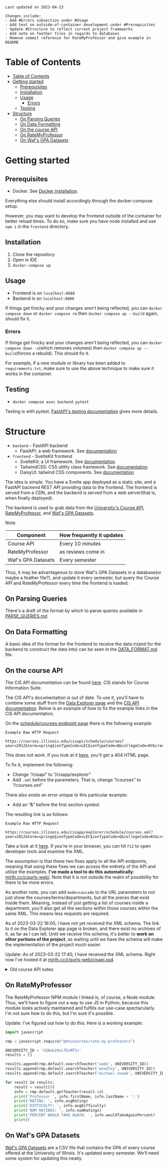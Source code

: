 ```
Last updated on 2023-04-23

Changes include:
- Add #Errors subsection under #Usage
- Add text on outside-of-container development under #Prerequisites
- Update #Structure to reflect current project frameworks
- Add note on feather files in regards to databases
- Remove commit reference for RateMyProfessor and give example in README
```

# Table of Contents

- [Table of Contents](#table-of-contents)
- [Getting started](#getting-started)
  - [Prerequisites](#prerequisites)
  - [Installation](#installation)
  - [Usage](#usage)
    - [Errors](#errors)
  - [Testing](#testing)
- [Structure](#structure)
  - [On Parsing Queries](#on-parsing-queries)
  - [On Data Formatting](#on-data-formatting)
  - [On the course API](#on-the-course-api)
  - [On RateMyProfessor](#on-ratemyprofessor)
  - [On Waf's GPA Datasets](#on-wafs-gpa-datasets)

# Getting started

## Prerequisites

- Docker. See [Docker installation](https://docs.docker.com/install/).

Everything else should install accordingly through the docker-compose setup.

However, you may want to develop the frontend outside of the container for better reload times. To do so, make sure you have node installed and use `npm i` in the `frontend` directory.

## Installation

1. Clone the repository
2. Open in IDE
3. `docker-compose up`

## Usage

- Frontend is on `localhost:8080`
- Backend is on `localhost:8000`

If things get finicky and your changes aren't being reflected, you can `docker compose down` or `docker compose rm` then `docker compose up --build` again, should fix it.

### Errors

If things get finicky and your changes aren't being reflected, you can `docker compose down -v`(which removes volumes) then `docker compose up --build`(forces a rebuild). This should fix it.

For example, if a new module or library has been added to `requirements.txt`, make sure to use the above technique to make sure it works in the container.

## Testing

- `docker compose exec backend pytest`

Testing is with pytest. [FastAPI's testing documentation](https://fastapi.tiangolo.com/tutorial/testing/) gives more details.

# Structure

- `backend` - FastAPI backend
  - FastAPI: a web framework. See [documentation](https://fastapi.tiangolo.com/)
- `frontend` - SvelteKit frontend
  - SvelteKit: a UI framework. See [documentation](https://svelte.dev/docs)
  - TailwindCSS: CSS utility class framework. See [documentation](https://tailwindcss.com/docs/)
  - DaisyUI: tailwind CSS components. See [documentation](https://daisyui.com/components/)

The idea is simple. You have a Svelte app deployed as a static site, and a FastAPI backend REST API providing data to the frontend. The frontend is served from a CDN, and the backend is served from a web server(that is, when finally deployed).

The backend is used to grab data from the [University's Course API](https://courses.illinois.edu/cisdocs/api), [RateMyProfessor](https://www.npmjs.com/package/@mtucourses/rate-my-professors), and [Waf's GPA Datasets](https://github.com/wadefagen/datasets). 

Note:

| Component | How frequently it updates |
| --- | --- |
| Course API | Every 10 minutes |
| RateMyProfessor | as reviews come in |
| Waf's GPA Datasets | Every semester |

Thus, it may be advantageous to store Waf's GPA Datasets in a database(or maybe a feather file?), and update it every semester, but query the Course API and RateMyProfessor every time the frontend is loaded.

## On Parsing Queries
There's a draft of the format by which to parse queries available in [PARSE_QUERIES.md](PARSE_QUERIES.md)
## On Data Formatting

A basic idea of the format for the frontend to receive the data in(and for the backend to construct the data into) can be seen in the [DATA_FORMAT.md](DATA_FORMAT.md) file.

## On the course API

The CIS API documentation can be found [here](https://courses.illinois.edu/cisdocs/). CIS stands for Course Information Suite. 

The CIS API's documentation is out of date. To use it, you'll have to combine some stuff from the [Data Explorer page](https://courses.illinois.edu/cisdocs/explorer) and the [CIS API documentation](https://courses.illinois.edu/cisdocs/api). Below is an example of how to fix the example links in the CIS API documentation.

On the [schedule/courses endpoint page](https://courses.illinois.edu/cisdocs/api/GET/schedule/courses) there is the following example:

```
Example Raw HTTP Request

https://courses.illinois.edu/cisapi/schedule/courses?year=2012&term=spring§ionTypeCode=LEC§ionTypeCode=Q&collegeCode=KV&creditHours=3&subject=CHEM&sessionId=1&gened=NAT&qp=atomic+structure
```

This does not work. If you look at it [here](https://courses.illinois.edu/cisapi/schedule/courses?year=2012&term=spring§ionTypeCode=LEC§ionTypeCode=Q&collegeCode=KV&creditHours=3&subject=CHEM&sessionId=1&gened=NAT&qp=atomic+structure), you'll get a 404 HTML page. 

To fix it, implement the following:

- Change “/cisapi” to “/cisapp/explorer”
- Add `.xml` before the parameters. That is, change “/courses” to “/courses.xml”

There also exists an error unique to this particular example:

- Add an “&” before the first section symbol

The resulting link is as follows:

```
Example Raw HTTP Request

https://courses.illinois.edu/cisapp/explorer/schedule/courses.xml?year=2012&term=spring&§ionTypeCode=LEC§ionTypeCode=Q&collegeCode=KV&creditHours=3&subject=CHEM&sessionId=1&gened=NAT&qp=atomic+structure
```

Take a look at it [here](https://courses.illinois.edu/cisapp/explorer/schedule/courses.xml?year=2012&term=spring&§ionTypeCode=LEC§ionTypeCode=Q&collegeCode=KV&creditHours=3&subject=CHEM&sessionId=1&gened=NAT&qp=atomic+structure). If you're in your browser, you can hit `F12` to open developer tools and examine the XML.

The assumption is that these two fixes apply to all the API endpoints, meaning that using these fixes we can access the entirety of the API and utilize the examples. **I've made a tool to do this automatically**: [mirth.cc/cisurls-web/](https://mirth.cc/cisurls-web). Note that it is not outside the realm of possibility for there to be more errors.

As another note, you can add `mode=cascade` to the URL parameters to not just show the courses/terms/departments, but all the pieces that exist inside them. Meaning, instead of just getting a list of courses inside a department, you'll also get all the sections within those courses within the same XML. This means less requests are required.

As of 2023-03-22 16:00, I have not yet received the XML schema. The link to it on the Data Explorer app page is broken, and there exist no archives of it, as far as I can tell. Until we receive this schema, it's better to **work on other portions of the project**, as waiting until we have the schema will make the implementation of the project much easier.

Update: As of 2023-03-22 17:40, I have received the XML schema. Right now I've hosted it  at [mirth.cc/cisurls-web/cisapi.xsd](https://mirth.cc/cisurls-web/cisapi.xsd).

<details>

<summary> Old course API notes </summary>

There's a reason the course API only shows up in, like, two places on the entirety of GitHub. It's not exactly the easiest-to-use thing. Here are some things to note:

The documentation will tel you to use the `cisapi` URL. Ignore it. So, wherever you'd have `courses.illinois.edu/cisapi`, use `courses.illinois.edu` instead.

You'll have to programatically find the information you need within the XML response. The documentation is not very helpful in this regard. Use a REST client like Thunder, Postman, or Insomnia to see what the response looks like, and parse it accordingly. It may be advantageous to use a library that makes parsing XML easier.

</details>

## On RateMyProfessor
The RateMyProfessor NPM module I linked is, of course, a Node module. Thus, we'll have to figure out a way to use JS in Python, because this module looks actively maintained and fulfills our use-case spectacularly. I'm not sure how to do this, but I'm sure it's possible.

Update: I've figured out how to do this. Here is a working example:

```python
import javascript

rmp = javascript.require("@mtucourses/rate-my-professors")

UNIVERSITY_ID = 'U2Nob29sLTExMTI='
results = []

results.append(rmp.default.searchTeacher('wade', UNIVERSITY_ID))
results.append(rmp.default.searchTeacher('woodley', UNIVERSITY_ID))
results.append(rmp.default.searchTeacher('michael nowak', UNIVERSITY_ID))

for result in results:
    result = result[0]
    info = rmp.default.getTeacher(result.id)
    print('Professor ', info.firstName, info.lastName + ':')
    print('RATING: ', info.avgRating)
    print('DIFFICULTY: ', info.avgDifficulty)
    print('NUM RATINGS: ', info.numRatings)
    print('PERCENT WOULD TAKE AGAIN: ', info.wouldTakeAgainPercent)
    print()
```

## On Waf's GPA Datasets
[Waf's GPA Datasets](https://github.com/wadefagen/datasets/blob/master/gpa/README.md) are a CSV file that contains the GPA of every course offered at the University of Illinois. It's updated every semester. We'll need some system for updating this neatly.
